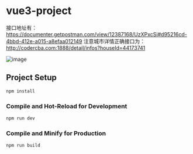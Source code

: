 # vue3-project

接口地址有：
https://documenter.getpostman.com/view/12387168/UzXPxcSi#d95216cd-4bbd-412e-a015-a8efaa012149
注意城市详情正确接口为：
http://codercba.com:1888/detail/infos?houseId=44173741


![image](https://github.com/caszca/vue3-project/blob/master/imgShow/img.png)
## Project Setup

```sh
npm install
```

### Compile and Hot-Reload for Development

```sh
npm run dev
```

### Compile and Minify for Production

```sh
npm run build
```
